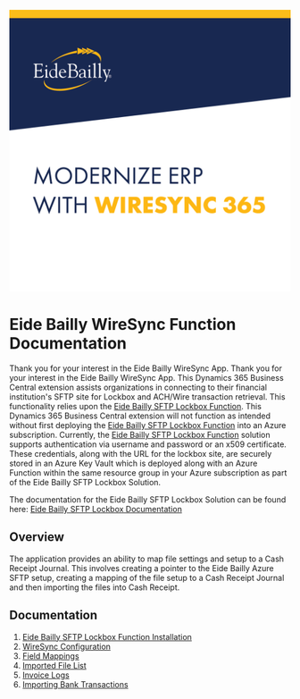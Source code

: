 ![Eide Bailly Wire Sync App Logo](assests/WireSync_Logo.png)

# Eide Bailly WireSync Function Documentation

Thank you for your interest in the Eide Bailly WireSync App.  Thank you for your interest in the Eide Bailly WireSync App. This Dynamics 365 Business Central extension assists organizations in connecting to their financial institution's SFTP site for Lockbox and ACH/Wire transaction retrieval. This functionality relies upon the [Eide Bailly SFTP Lockbox Function](https://azuremarketplace.microsoft.com/en-us/marketplace/apps/eidebaillyllp.azure_sftp_lockbox). This Dynamics 365 Business Central extension will not function as intended without first deploying the [Eide Bailly SFTP Lockbox Function](https://azuremarketplace.microsoft.com/en-us/marketplace/apps/eidebaillyllp.azure_sftp_lockbox) into an Azure subscription. Currently, the [Eide Bailly SFTP Lockbox Function](https://azuremarketplace.microsoft.com/en-us/marketplace/apps/eidebaillyllp.azure_sftp_lockbox) solution supports authentication via username and password or an x509 certificate. These credentials, along with the URL for the lockbox site, are securely stored in an Azure Key Vault which is deployed along with an Azure Function within the same resource group in your Azure subscription as part of the Eide Bailly SFTP Lockbox Solution.

The documentation for the Eide Bailly SFTP Lockbox Solution can be found here: [Eide Bailly SFTP Lockbox Documentation](https://github.com/EideBaillyCloud/EideBaillySFTPLockboxDocumenation) 

## Overview
The application provides an ability to map file settings and setup to a Cash Receipt Journal.  This involves creating a pointer to the Eide Bailly Azure SFTP setup, creating a mapping of the file setup to a Cash Receipt Journal and then importing the files into Cash Receipt.


## Documentation

1. [Eide Bailly SFTP Lockbox Function Installation](https://github.com/EideBaillyCloud/EideBaillySFTPLockboxDocumenation)
2. [WireSync Configuration](docs/wiresync-setup.md)
3. [Field Mappings](docs/wiresync-field-mappings.md)
4. [Imported File List](docs/wiresync-files.md)
5. [Invoice Logs](docs/wiresync-invoice-log.md)
6. [Importing Bank Transactions](docs/wiresync-import-transactions.md)
